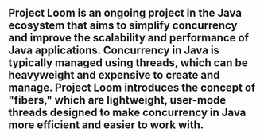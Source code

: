 ## Project Loom is an ongoing project in the Java ecosystem that aims to simplify concurrency and improve the scalability and performance of Java applications. Concurrency in Java is typically managed using threads, which can be heavyweight and expensive to create and manage. Project Loom introduces the concept of "fibers," which are lightweight, user-mode threads designed to make concurrency in Java more efficient and easier to work with.
